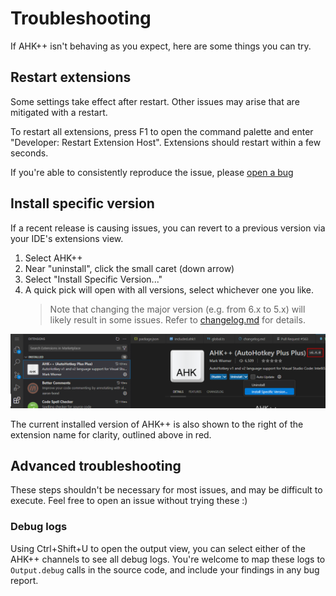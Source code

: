 # Troubleshooting

If AHK++ isn't behaving as you expect, here are some things you can try.

## Restart extensions

Some settings take effect after restart. Other issues may arise that are mitigated with a restart.

To restart all extensions, press F1 to open the command palette and enter "Developer: Restart Extension Host". Extensions should restart within a few seconds.

If you're able to consistently reproduce the issue, please [open a bug](https://github.com/mark-wiemer-org/ahkpp/issues/new/choose)

## Install specific version

If a recent release is causing issues, you can revert to a previous version via your IDE's extensions view.

1. Select AHK++
1. Near "uninstall", click the small caret (down arrow)
1. Select "Install Specific Version..."
1. A quick pick will open with all versions, select whichever one you like.
    > Note that changing the major version (e.g. from 6.x to 5.x) will likely result in some issues. Refer to [changelog.md](../changelog.md) for details.

![IDE extensions view, showing uninstall alt > install specific version](../image/installSpecificVersion.png)

The current installed version of AHK++ is also shown to the right of the extension name for clarity, outlined above in red.

## Advanced troubleshooting

These steps shouldn't be necessary for most issues, and may be difficult to execute. Feel free to open an issue without trying these :)

### Debug logs

Using Ctrl+Shift+U to open the output view, you can select either of the AHK++ channels to see all debug logs. You're welcome to map these logs to `Output.debug` calls in the source code, and include your findings in any bug report.
